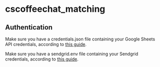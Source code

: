 # cscoffeechat_matching

## Authentication

Make sure you have a credentials.json file containing your Google Sheets API credentials, according to [this guide](https://developers.google.com/sheets/api/quickstart/python).

Make sure you have a sendgrid.env file containing your Sendgrid credentials, according to [this guide](https://github.com/sendgrid/sendgrid-python#setup-environment-variables).

